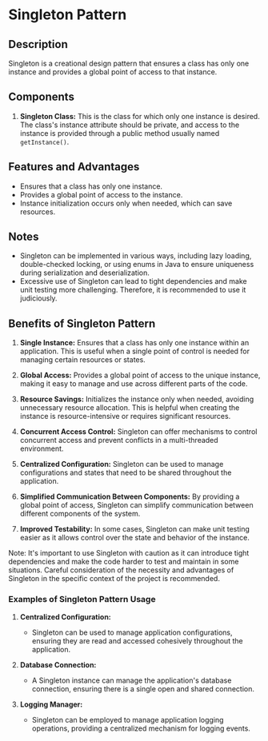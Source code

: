 # Singleton Pattern

## Description
Singleton is a creational design pattern that ensures a class has only one instance and provides a global point of access to that instance.

## Components
1. **Singleton Class:** This is the class for which only one instance is desired. The class's instance attribute should be private, and access to the instance is provided through a public method usually named `getInstance()`.

## Features and Advantages
- Ensures that a class has only one instance.
- Provides a global point of access to the instance.
- Instance initialization occurs only when needed, which can save resources.

## Notes
- Singleton can be implemented in various ways, including lazy loading, double-checked locking, or using enums in Java to ensure uniqueness during serialization and deserialization.
- Excessive use of Singleton can lead to tight dependencies and make unit testing more challenging. Therefore, it is recommended to use it judiciously.

## Benefits of Singleton Pattern

1. **Single Instance:** Ensures that a class has only one instance within an application. This is useful when a single point of control is needed for managing certain resources or states.

2. **Global Access:** Provides a global point of access to the unique instance, making it easy to manage and use across different parts of the code.

3. **Resource Savings:** Initializes the instance only when needed, avoiding unnecessary resource allocation. This is helpful when creating the instance is resource-intensive or requires significant resources.

4. **Concurrent Access Control:** Singleton can offer mechanisms to control concurrent access and prevent conflicts in a multi-threaded environment.

5. **Centralized Configuration:** Singleton can be used to manage configurations and states that need to be shared throughout the application.

6. **Simplified Communication Between Components:** By providing a global point of access, Singleton can simplify communication between different components of the system.

7. **Improved Testability:** In some cases, Singleton can make unit testing easier as it allows control over the state and behavior of the instance.

Note: It's important to use Singleton with caution as it can introduce tight dependencies and make the code harder to test and maintain in some situations. Careful consideration of the necessity and advantages of Singleton in the specific context of the project is recommended.

### Examples of Singleton Pattern Usage

1. **Centralized Configuration:**
    - Singleton can be used to manage application configurations, ensuring they are read and accessed cohesively throughout the application.

2. **Database Connection:**
    - A Singleton instance can manage the application's database connection, ensuring there is a single open and shared connection.

3. **Logging Manager:**
    - Singleton can be employed to manage application logging operations, providing a centralized mechanism for logging events.

